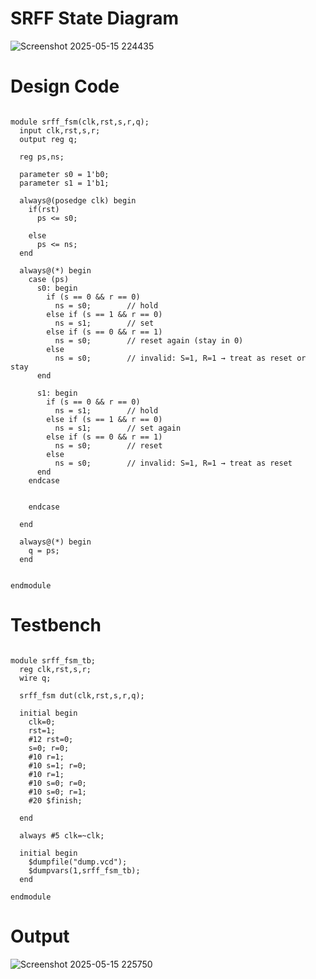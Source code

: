 # SRFF State Diagram
![Screenshot 2025-05-15 224435](https://github.com/user-attachments/assets/fafc5c8e-dfb2-40e0-bff1-55fc9b988289)

# Design Code
```

module srff_fsm(clk,rst,s,r,q);
  input clk,rst,s,r;
  output reg q;
  
  reg ps,ns;
  
  parameter s0 = 1'b0;
  parameter s1 = 1'b1;
  
  always@(posedge clk) begin
    if(rst)
      ps <= s0;
    
    else
      ps <= ns;
  end
  
  always@(*) begin
    case (ps)
      s0: begin
        if (s == 0 && r == 0)
          ns = s0;        // hold
        else if (s == 1 && r == 0)
          ns = s1;        // set
        else if (s == 0 && r == 1)
          ns = s0;        // reset again (stay in 0)
        else
          ns = s0;        // invalid: S=1, R=1 → treat as reset or stay
      end

      s1: begin
        if (s == 0 && r == 0)
          ns = s1;        // hold
        else if (s == 1 && r == 0)
          ns = s1;        // set again
        else if (s == 0 && r == 1)
          ns = s0;        // reset
        else
          ns = s0;        // invalid: S=1, R=1 → treat as reset
      end
    endcase
      
      
    endcase
    
  end
  
  always@(*) begin
    q = ps;
  end
  
  
endmodule
```

# Testbench
```

module srff_fsm_tb;
  reg clk,rst,s,r;
  wire q;
  
  srff_fsm dut(clk,rst,s,r,q);
  
  initial begin
    clk=0;
    rst=1;
    #12 rst=0;
    s=0; r=0;
    #10 r=1;
    #10 s=1; r=0;
    #10 r=1;
    #10 s=0; r=0;
    #10 s=0; r=1;
    #20 $finish;
    
  end
  
  always #5 clk=~clk;
  
  initial begin
    $dumpfile("dump.vcd");
    $dumpvars(1,srff_fsm_tb);
  end
  
endmodule
```

# Output
![Screenshot 2025-05-15 225750](https://github.com/user-attachments/assets/9bd7d006-a6a4-479e-9cbc-1c45cb93f901)
